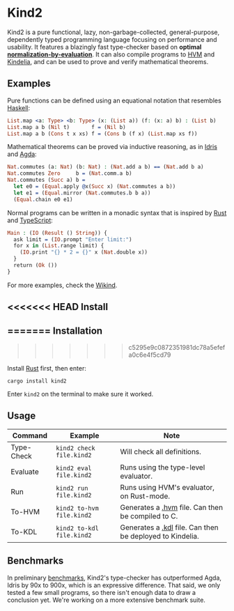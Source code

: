 Kind2
=====

Kind2 is a pure functional, lazy, non-garbage-collected, general-purpose,
dependently typed programming language focusing on performance and usability. It
features a blazingly fast type-checker based on **optimal
[normalization-by-evaluation](https://en.wikipedia.org/wiki/Normalisation_by_evaluation)**. It can also
compile programs to [HVM](https://github.com/kindelia/hvm) and [Kindelia](https://github.com/kindelia/kindelia),
and can be used to prove and verify mathematical theorems.

Examples
--------

Pure functions can be defined using an equational notation that resembles [Haskell](https://www.haskell.org/):

```idris
List.map <a: Type> <b: Type> (x: (List a)) (f: (x: a) b) : (List b)
List.map a b (Nil t)       f = (Nil b)
List.map a b (Cons t x xs) f = (Cons b (f x) (List.map xs f))
```

Mathematical theorems can be proved via inductive reasoning, as in [Idris](https://www.idris-lang.org/) and [Agda](https://wiki.portal.chalmers.se/agda/pmwiki.php):

```idris
Nat.commutes (a: Nat) (b: Nat) : (Nat.add a b) == (Nat.add b a)
Nat.commutes Zero     b = (Nat.comm.a b)
Nat.commutes (Succ a) b =
  let e0 = (Equal.apply @x(Succ x) (Nat.commutes a b))
  let e1 = (Equal.mirror (Nat.commutes.b b a))
  (Equal.chain e0 e1)
```

Normal programs can be written in a monadic syntax that is inspired by [Rust](https://www.rust-lang.org/) and [TypeScript](https://www.typescriptlang.org/):

```idris
Main : (IO (Result () String)) {
  ask limit = (IO.prompt "Enter limit:")
  for x in (List.range limit) {
    (IO.print "{} * 2 = {}" x (Nat.double x))
  }
  return (Ok ())
}
```

For more examples, check the [Wikind](https://github.com/kindelia/wikind).

<<<<<<< HEAD
Install
-------
=======
Installation
------------
>>>>>>> c5295e9c0872351981dc78a5efefa0c6e4f5cd79

Install [Rust](https://www.rust-lang.org/tools/install) first, then enter:

```
cargo install kind2
```

Enter `kind2` on the terminal to make sure it worked.

Usage
-----

Command    | Example                   | Note
---------- | ------------------------- | --------------------------------------------------------------
Type-Check | `kind2 check  file.kind2` | Will check all definitions.
Evaluate   | `kind2 eval   file.kind2` | Runs using the type-level evaluator.
Run        | `kind2 run    file.kind2` | Runs using HVM's evaluator, on Rust-mode.
To-HVM     | `kind2 to-hvm file.kind2` | Generates a [.hvm](https://github.com/kindelia/hvm) file. Can then be compiled to C.
To-KDL     | `kind2 to-kdl file.kind2` | Generates a [.kdl](https://github.com/kindelia/kindelia) file. Can then be deployed to Kindelia.

Benchmarks
----------

In preliminary [benchmarks](/bench), Kind2's type-checker has outperformed Agda, Idris by 90x to 900x, which is an expressive difference. That said, we only tested a few small programs, so there isn't enough data to draw a conclusion yet. We're working on a more extensive benchmark suite. 
